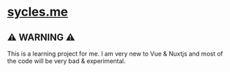 # [sycles.me](https://sycles.me/)
 
## ⚠ WARNING ⚠
This is a learning project for me. I am very new to Vue & Nuxtjs and most of the code will be very bad & experimental.
